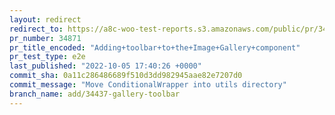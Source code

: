 ```yaml
---
layout: redirect
redirect_to: https://a8c-woo-test-reports.s3.amazonaws.com/public/pr/34871/e2e/index.html
pr_number: 34871
pr_title_encoded: "Adding+toolbar+to+the+Image+Gallery+component"
pr_test_type: e2e
last_published: "2022-10-05 17:40:26 +0000"
commit_sha: 0a11c286486689f510d3dd982945aae82e7207d0
commit_message: "Move ConditionalWrapper into utils directory"
branch_name: add/34437-gallery-toolbar
---
```

